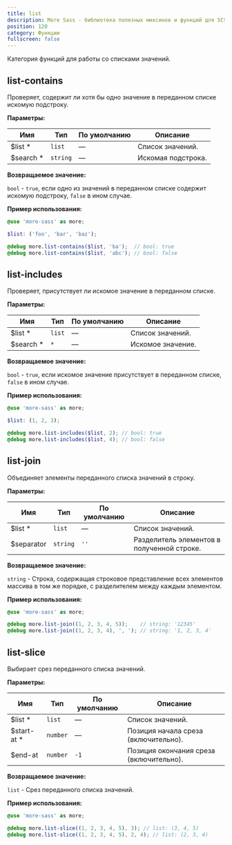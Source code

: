 ```yaml
---
title: list
description: More Sass - библиотека полезных миксинов и функций для SCSS.
position: 120
category: Функции
fullscreen: false
---
```


Категория функций для работы со списками значений.

## list-contains

Проверяет, содержит ли хотя бы одно значение в переданном списке искомую подстроку.

**Параметры:**

| Имя                                         | Тип      | По умолчанию | Описание           |
|---------------------------------------------|----------|--------------|--------------------|
| $list <span class="text-red-600">*</span>   | `list`   | —            | Список значений.   |
| $search <span class="text-red-600">*</span> | `string` | —            | Искомая подстрока. |

**Возвращаемое значение:**

`bool` - `true`, если одно из значений в переданном списке содержит искомую подстроку, `false` в ином случае.

**Пример использования:**

```scss
@use 'more-sass' as more;

$list: ('foo', 'bar', 'baz');

@debug more.list-contains($list, 'ba');  // bool: true
@debug more.list-contains($list, 'abc'); // bool: false
```

## list-includes

Проверяет, присутствует ли искомое значение в переданном списке.

**Параметры:**

| Имя                                         | Тип    | По умолчанию | Описание          |
|---------------------------------------------|--------|--------------|-------------------|
| $list <span class="text-red-600">*</span>   | `list` | —            | Список значений.  |
| $search <span class="text-red-600">*</span> | `*`    | —            | Искомое значение. |

**Возвращаемое значение:**

`bool` - `true`, если искомое значение присутствует в переданном списке, `false` в ином случае.

**Пример использования:**

```scss
@use 'more-sass' as more;

$list: (1, 2, 3);

@debug more.list-includes($list, 2); // bool: true
@debug more.list-includes($list, 4); // bool: false
```

## list-join

Объединяет элементы переданного списка значений в строку.

**Параметры:**

| Имя                                       | Тип      | По умолчанию | Описание                                   |
|-------------------------------------------|----------|--------------|--------------------------------------------|
| $list <span class="text-red-600">*</span> | `list`   | —            | Список значений.                           |
| $separator                                | `string` | `''`         | Разделитель элементов в полученной строке. |

**Возвращаемое значение:**

`string` - Строка, содержащая строковое представление всех элементов массива в том же порядке, с разделителем между каждым элементом.

**Пример использования:**

```scss
@use 'more-sass' as more;

@debug more.list-join((1, 2, 3, 4, 5));    // string: '12345'
@debug more.list-join((1, 2, 3, 4), ', '); // string: '1, 2, 3, 4'
```

## list-slice

Выбирает срез переданного списка значений.

**Параметры:**

| Имя                                           | Тип      | По умолчанию | Описание                                |
|-----------------------------------------------|----------|--------------|-----------------------------------------|
| $list <span class="text-red-600">*</span>     | `list`   | —            | Список значений.                        |
| $start-at <span class="text-red-600">*</span> | `number` | —            | Позиция начала среза (включительно).    |
| $end-at                                       | `number` | `-1`         | Позиция окончания среза (включительно). |

**Возвращаемое значение:**

`list` - Срез переданного списка значений.

**Пример использования:**

```scss
@use 'more-sass' as more;

@debug more.list-slice((1, 2, 3, 4, 5), 3); // list: (3, 4, 5)
@debug more.list-slice((1, 2, 3, 4, 5), 2, 4); // list: (2, 3, 4)
```

